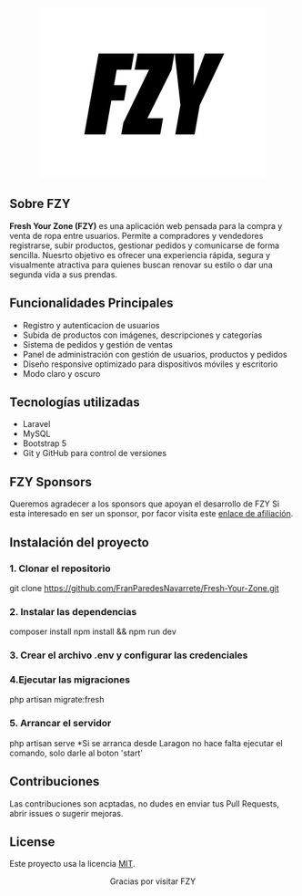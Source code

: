 <p align="center"><img src="public/assets/images/logo/fzy-logo-dark.png" width="400" alt="FZY Logo"></p>

## Sobre FZY

**Fresh Your Zone (FZY)** es una aplicación web pensada para la compra y venta de ropa entre usuarios. Permite a compradores y vendedores registrarse, subir productos, gestionar pedidos y comunicarse de forma sencilla. Nuesrto objetivo es ofrecer una experiencia rápida, segura y visualmente atractiva para quienes buscan renovar su estilo o dar una segunda vida a sus prendas.

## Funcionalidades Principales
- Registro y autenticacion de usuarios 
- Subida de productos con imágenes, descripciones y categorías
- Sistema de pedidos y gestión de ventas
- Panel de administración con gestión de usuarios, productos y pedidos
- Diseño responsive optimizado para dispositivos móviles y escritorio
- Modo claro y oscuro 

## Tecnologías utilizadas
- Laravel
- MySQL
- Bootstrap 5
- Git y  GitHub para control de versiones

## FZY Sponsors
Queremos agradecer a los sponsors que apoyan el desarrollo de FZY Si esta interesado en ser un sponsor, por facor visita este [enlace de afiliación](https://www.google.com/url?sa=i&url=https%3A%2F%2Fx.com%2FDefensaAnimalZA%2Fstatus%2F1450733997156360194&psig=AOvVaw2n66AvogwpcA9r8J4LHViI&ust=1748433841333000&source=images&cd=vfe&opi=89978449&ved=0CBQQjRxqFwoTCOD_-uHNw40DFQAAAAAdAAAAABAE).

## Instalación del proyecto
 ### 1. Clonar el repositorio
 git clone https://github.com/FranParedesNavarrete/Fresh-Your-Zone.git

 ### 2. Instalar las dependencias
 composer install
 npm install && npm run dev

 ### 3. Crear el archivo .env y configurar las credenciales
 
 ### 4.Ejecutar las migraciones
 php artisan migrate:fresh

 ### 5. Arrancar el servidor
 php artisan serve
 *Si se arranca desde Laragon no hace falta ejecutar el comando, solo darle al boton 'start'

## Contribuciones
Las contribuciones son acptadas, no dudes en enviar tus Pull Requests, abrir issues o sugerir mejoras. 

## License
Este proyecto usa la licencia [MIT](https://opensource.org/licenses/MIT).

<p align="center">Gracias por visitar FZY</p> 